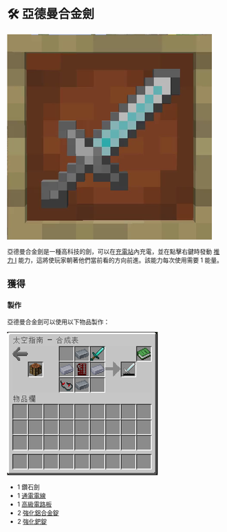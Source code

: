 # 🛠 亞德曼合金劍

![](<../.gitbook/assets/ezgif.com-gif-maker (1) (1).png>)

亞德曼合金劍是一種高科技的劍，可以在[充電站](Charging-Station.md)內充電，並在點擊右鍵時發動 [推力 I](../te-shu-fu-mo/tui-li.md)  能力，這將使玩家朝著他們當前看的方向前進。該能力每次使用需要 1 能量。

## 獲得

### 製作

亞德曼合金劍可以使用以下物品製作：

![](<../.gitbook/assets/image (224) (1).png>)

* 1 鑽石劍
* 1 [通電電線](Energized-Wire.md)
* 1 [高級電路板](Advanced-Circuit-Board.md)
* 2 [強化鋁合金錠](reinforced-aluminium-alloy-ingot.md)
* 2 [強化鈀錠](Reinforced-Palladium-Ingot.md)

